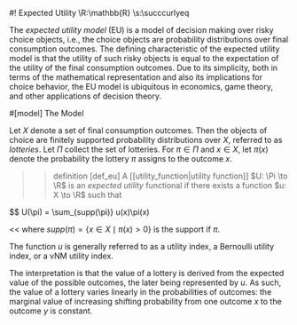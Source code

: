 #! Expected Utility
\R:\mathbb{R}
\s:\succcurlyeq 

The *expected utility model* (EU) is a model of decision making over risky choice objects, i.e., the choice objects are probability distributions over final consumption outcomes. The defining characteristic of the expected utility model is that the utility of such risky objects is equal to the expectation of the utility of the final consumption outcomes. Due to its simplicity, both in terms of the mathematical representation and also its implications for choice behavior, the EU model is ubiquitous in economics, game theory, and other applications of decision theory. 

#[model] The Model

Let $X$ denote a set of final consumption outcomes. Then the objects of choice are finitely supported probability distributions over $X$, referred to as *lotteries*. Let $\Pi$ collect the set of lotteries. For $\pi \in \Pi$ and $x \in X$, let $\pi(x)$ denote the probability the lottery $\pi$ assigns to the outcome $x$.

>> definition [def_eu] A [[utility_function|utility function]] $U: \Pi \to \R$ is an *expected utility* functional if there exists a function $u: X \to \R$ such that 

$$ U(\pi) = \sum_{supp(\pi)} u(x)\pi(x)

<< where $supp(\pi) = \{x \in X \mid \pi(x) > 0\}$ is the support if $\pi$.

The function $u$ is generally referred to as a utility index, a Bernoulli utility index, or a vNM utility index.

The interpretation is that the value of a lottery is derived from the expected value of the possible outcomes, the later being represented by $u$. As such, the value of a lottery varies linearly in the probabilities of outcomes: the marginal value of increasing shifting probability from one outcome $x$ to the outcome $y$ is constant.  